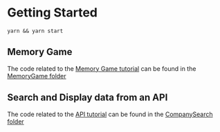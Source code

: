 # Getting Started

`yarn && yarn start`

## Memory Game
The code related to the [Memory Game tutorial](https://inputflows.com/posts/memory-game) can be found in the [MemoryGame folder](https://github.com/Skulsta/inputflows/tree/master/src/views/MemoryGame)


## Search and Display data from an API
The code related to the [API tutorial](https://inputflows.com/posts/technical-test-search-for-and-display-data-from-an-api) can be found in the [CompanySearch folder](https://github.com/Skulsta/inputflows/tree/master/src/views/CompanySearch)
